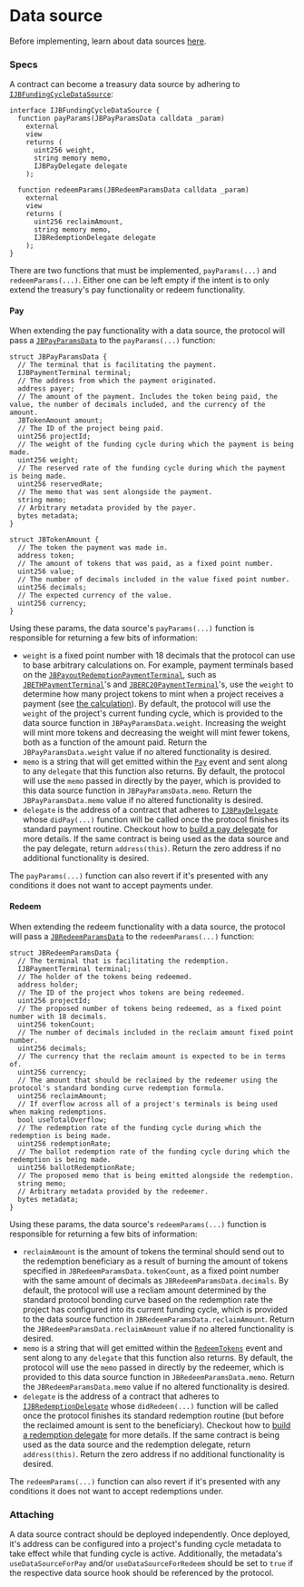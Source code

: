 # Data source

Before implementing, learn about data sources [here](../../learn/topics/data-source.md).
### Specs

A contract can become a treasury data source by adhering to [`IJBFundingCycleDataSource`](../../api/interfaces/ijbfundingcycledatasource.md):

```solidity
interface IJBFundingCycleDataSource {
  function payParams(JBPayParamsData calldata _param)
    external
    view
    returns (
      uint256 weight,
      string memory memo,
      IJBPayDelegate delegate
    );

  function redeemParams(JBRedeemParamsData calldata _param)
    external
    view
    returns (
      uint256 reclaimAmount,
      string memory memo,
      IJBRedemptionDelegate delegate
    );
}
```

There are two functions that must be implemented, `payParams(...)` and `redeemParams(...)`. Either one can be left empty if the intent is to only extend the treasury's pay functionality or redeem functionality.

#### Pay

When extending the pay functionality with a data source, the protocol will pass a [`JBPayParamsData`](../../api/data-structures/jbpayparamsdata.md) to the `payParams(...)` function:

```solidity
struct JBPayParamsData {
  // The terminal that is facilitating the payment.
  IJBPaymentTerminal terminal;
  // The address from which the payment originated.
  address payer;
  // The amount of the payment. Includes the token being paid, the value, the number of decimals included, and the currency of the amount.
  JBTokenAmount amount;
  // The ID of the project being paid.
  uint256 projectId;
  // The weight of the funding cycle during which the payment is being made.
  uint256 weight;
  // The reserved rate of the funding cycle during which the payment is being made.
  uint256 reservedRate;
  // The memo that was sent alongside the payment.
  string memo;
  // Arbitrary metadata provided by the payer.
  bytes metadata;
}
```

```solidity
struct JBTokenAmount {
  // The token the payment was made in.
  address token;
  // The amount of tokens that was paid, as a fixed point number.
  uint256 value;
  // The number of decimals included in the value fixed point number.
  uint256 decimals;
  // The expected currency of the value.
  uint256 currency;
}
```

Using these params, the data source's `payParams(...)` function is responsible for returning a few bits of information:

* `weight` is a fixed point number with 18 decimals that the protocol can use to base arbitrary calculations on. For example, payment terminals based on the [`JBPayoutRedemptionPaymentTerminal`](../../api/contracts/or-abstract/jbpayoutredemptionpaymentterminal), such as [`JBETHPaymentTerminal`](../../api/contracts/or-payment-terminals/jbethpaymentterminal/)'s and [`JBERC20PaymentTerminal`](../../api/contracts/or-payment-terminals/jberc20paymentterminal/)'s, use the `weight` to determine how many project tokens to mint when a project receives a payment (see [the calculation](../../api/contracts/jbpaymentterminalstore/write/recordpaymentfrom.md)). By default, the protocol will use the `weight` of the project's current funding cycle, which is provided to the data source function in `JBPayParamsData.weight`. Increasing the weight will mint more tokens and decreasing the weight will mint fewer tokens, both as a function of the amount paid. Return the `JBPayParamsData.weight` value if no altered functionality is desired.
* `memo` is a string that will get emitted within the [`Pay`](../../api/contracts/or-abstract/jbpayoutredemptionpaymentterminal/events/pay.md) event and sent along to any `delegate` that this function also returns. By default, the protocol will use the `memo` passed in directly by the payer, which is provided to this data source function in `JBPayParamsData.memo`. Return the `JBPayParamsData.memo` value if no altered functionality is desired.
* `delegate` is the address of a contract that adheres to [`IJBPayDelegate`](../../api/interfaces/ijbpaydelegate.md) whose `didPay(...)` function will be called once the protocol finishes its standard payment routine. Checkout how to [build a pay delegate](pay-delegate.md) for more details. If the same contract is being used as the data source and the pay delegate, return `address(this)`. Return the zero address if no additional functionality is desired.

The `payParams(...)` function can also revert if it's presented with any conditions it does not want to accept payments under. 

#### Redeem
 
When extending the redeem functionality with a data source, the protocol will pass a [`JBRedeemParamsData`](../../api/data-structures/jbredeemparamsdata.md) to the `redeemParams(...)` function:

```solidity
struct JBRedeemParamsData {
  // The terminal that is facilitating the redemption.
  IJBPaymentTerminal terminal;
  // The holder of the tokens being redeemed.
  address holder;
  // The ID of the project whos tokens are being redeemed.
  uint256 projectId;
  // The proposed number of tokens being redeemed, as a fixed point number with 18 decimals.
  uint256 tokenCount;
  // The number of decimals included in the reclaim amount fixed point number.
  uint256 decimals;
  // The currency that the reclaim amount is expected to be in terms of.
  uint256 currency;
  // The amount that should be reclaimed by the redeemer using the protocol's standard bonding curve redemption formula.
  uint256 reclaimAmount;
  // If overflow across all of a project's terminals is being used when making redemptions.
  bool useTotalOverflow;
  // The redemption rate of the funding cycle during which the redemption is being made.
  uint256 redemptionRate;
  // The ballot redemption rate of the funding cycle during which the redemption is being made.
  uint256 ballotRedemptionRate;
  // The proposed memo that is being emitted alongside the redemption.
  string memo;
  // Arbitrary metadata provided by the redeemer.
  bytes metadata;
}
```

Using these params, the data source's `redeemParams(...)` function is responsible for returning a few bits of information:

* `reclaimAmount` is the amount of tokens the terminal should send out to the redemption beneficiary as a result of burning the amount of tokens specified in `JBRedeemParamsData.tokenCount`, as a fixed point number with the same amount of decimals as `JBRedeemParamsData.decimals`. By default, the protocol will use a recliam amount determined by the standard protocol bonding curve based on the redemption rate the project has configured into its current funding cycle, which is provided to the data source function in `JBRedeemParamsData.reclaimAmount`. Return the `JBRedeemParamsData.reclaimAmount` value if no altered functionality is desired.
* `memo` is a string that will get emitted within the [`RedeemTokens`](../../api/contracts/or-abstract/jbpayoutredemptionpaymentterminal/events/redeemtokens.md) event and sent along to any `delegate` that this function also returns. By default, the protocol will use the `memo` passed in directly by the redeemer, which is provided to this data source function in `JBRedeemParamsData.memo`. Return the `JBRedeemParamsData.memo` value if no altered functionality is desired.
* `delegate` is the address of a contract that adheres to [`IJBRedemptionDelegate`](../../api/interfaces/ijbredemptiondelegate.md) whose `didRedeem(...)` function will be called once the protocol finishes its standard redemption routine (but before the reclaimed amount is sent to the beneficiary). Checkout how to [build a redemption delegate](redemption-delegate.md) for more details. If the same contract is being used as the data source and the redemption delegate, return `address(this)`. Return the zero address if no additional functionality is desired.

The `redeemParams(...)` function can also revert if it's presented with any conditions it does not want to accept redemptions under. 

### Attaching

A data source contract should be deployed independently. Once deployed, it's address can be configured into a project's funding cycle metadata to take effect while that funding cycle is active. Additionally, the metadata's `useDataSourceForPay` and/or `useDataSourceForRedeem` should be set to `true` if the respective data source hook should be referenced by the protocol.